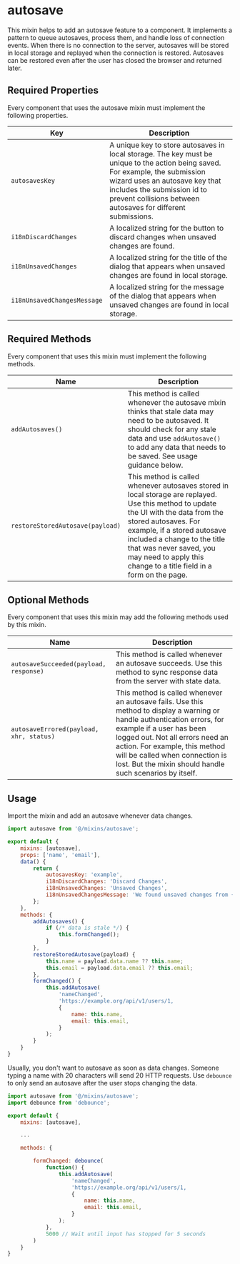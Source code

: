 # autosave

This mixin helps to add an autosave feature to a component. It implements a pattern to queue autosaves, process them, and handle loss of connection events. When there is no connection to the server, autosaves will be stored in local storage and replayed when the connection is restored. Autosaves can be restored even after the user has closed the browser and returned later.

## Required Properties

Every component that uses the autosave mixin must implement the following properties.

| Key | Description |
| --- | --- |
| `autosavesKey` | A unique key to store autosaves in local storage. The key must be unique to the action being saved. For example, the submission wizard uses an autosave key that includes the submission id to prevent collisions between autosaves for different submissions. |
| `i18nDiscardChanges` | A localized string for the button to discard changes when unsaved changes are found. |
| `i18nUnsavedChanges` | A localized string for the title of the dialog that appears when unsaved changes are found in local storage. |
| `i18nUnsavedChangesMessage` | A localized string for the message of the dialog that appears when unsaved changes are found in local storage. |

## Required Methods

Every component that uses this mixin must implement the following methods.

| Name | Description |
| --- | --- |
| `addAutosaves()` | This method is called whenever the autosave mixin thinks that stale data may need to be autosaved. It should check for any stale data and use `addAutosave()` to add any data that needs to be saved. See usage guidance below. |
| `restoreStoredAutosave(payload)` | This method is called whenever autosaves stored in local storage are replayed. Use this method to update the UI with the data from the stored autosaves. For example, if a stored autosave included a change to the title that was never saved, you may need to apply this change to a title field in a form on the page. |

## Optional Methods

Every component that uses this mixin may add the following methods used by this mixin.

| Name | Description |
| --- | --- |
| `autosaveSucceeded(payload, response)` | This method is called whenever an autosave succeeds. Use this method to sync response data from the server with state data. |
| `autosaveErrored(payload, xhr, status)` | This method is called whenever an autosave fails. Use this method to display a warning or handle authentication errors, for example if a user has been logged out. Not all errors need an action. For example, this method will be called when connection is lost. But the mixin should handle such scenarios by itself. |



## Usage

Import the mixin and add an autosave whenever data changes.

```js
import autosave from '@/mixins/autosave';

export default {
    mixins: [autosave],
    props: ['name', 'email'],
    data() {
        return {
            autosavesKey: 'example',
            i18nDiscardChanges: 'Discard Changes',
            i18nUnsavedChanges: 'Unsaved Changes',
            i18nUnsavedChangesMessage: 'We found unsaved changes from {$when}. Would you like to restore those changes now?',
        };
    },
    methods: {
        addAutosaves() {
            if (/* data is stale */) {
                this.formChanged();
            }
        },
        restoreStoredAutosave(payload) {
            this.name = payload.data.name ?? this.name;
            this.email = payload.data.email ?? this.email;
        },
        formChanged() {
            this.addAutosave(
                'nameChanged',
                'https://example.org/api/v1/users/1,
                {
                    name: this.name,
                    email: this.email,
                }
            );
        }
    }
}
```

Usually, you don't want to autosave as soon as data changes. Someone typing a name with 20 characters will send 20 HTTP requests. Use `debounce` to only send an autosave after the user stops changing the data.

```js
import autosave from '@/mixins/autosave';
import debounce from 'debounce';

export default {
    mixins: [autosave],

    ...

    methods: {

        formChanged: debounce(
            function() {
                this.addAutosave(
                    'nameChanged',
                    'https://example.org/api/v1/users/1,
                    {
                        name: this.name,
                        email: this.email,
                    }
                );
            },
            5000 // Wait until input has stopped for 5 seconds
        )
    }
}
```



